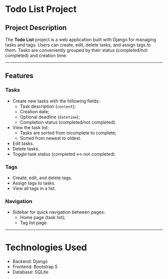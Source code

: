 # Todo List Project

## Project Description
The **Todo List** project is a web application built with Django for managing tasks and tags. Users can create, edit, delete tasks, and assign tags to them. Tasks are conveniently grouped by their status (completed/not completed) and creation time.

---

## Features
### Tasks
- Create new tasks with the following fields:
  - Task description (`content`);
  - Creation date;
  - Optional deadline (`datetime`);
  - Completion status (completed/not completed).
- View the task list:
  - Tasks are sorted from incomplete to complete;
  - Sorted from newest to oldest.
- Edit tasks.
- Delete tasks.
- Toggle task status (completed ↔ not completed).

### Tags
- Create, edit, and delete tags.
- Assign tags to tasks.
- View all tags in a list.

### Navigation
- Sidebar for quick navigation between pages:
  - Home page (task list);
  - Tag list page.

---

# Technologies Used
- Backend: Django
- Frontend: Bootstrap 5
- Database: SQLite 